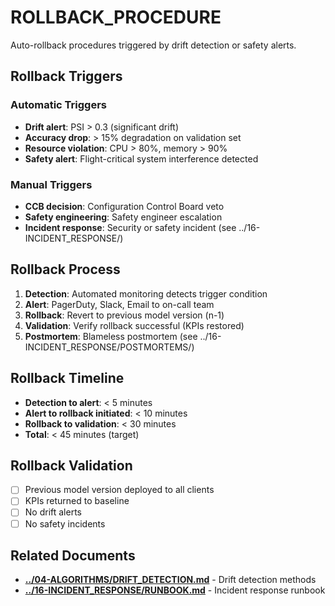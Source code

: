 # ROLLBACK_PROCEDURE

Auto-rollback procedures triggered by drift detection or safety alerts.

## Rollback Triggers

### Automatic Triggers

- **Drift alert**: PSI > 0.3 (significant drift)
- **Accuracy drop**: > 15% degradation on validation set
- **Resource violation**: CPU > 80%, memory > 90%
- **Safety alert**: Flight-critical system interference detected

### Manual Triggers

- **CCB decision**: Configuration Control Board veto
- **Safety engineering**: Safety engineer escalation
- **Incident response**: Security or safety incident (see ../16-INCIDENT_RESPONSE/)

## Rollback Process

1. **Detection**: Automated monitoring detects trigger condition
2. **Alert**: PagerDuty, Slack, Email to on-call team
3. **Rollback**: Revert to previous model version (n-1)
4. **Validation**: Verify rollback successful (KPIs restored)
5. **Postmortem**: Blameless postmortem (see ../16-INCIDENT_RESPONSE/POSTMORTEMS/)

## Rollback Timeline

- **Detection to alert**: < 5 minutes
- **Alert to rollback initiated**: < 10 minutes
- **Rollback to validation**: < 30 minutes
- **Total**: < 45 minutes (target)

## Rollback Validation

- [ ] Previous model version deployed to all clients
- [ ] KPIs returned to baseline
- [ ] No drift alerts
- [ ] No safety incidents

## Related Documents

- [**../04-ALGORITHMS/DRIFT_DETECTION.md**](../04-ALGORITHMS/DRIFT_DETECTION.md) - Drift detection methods
- [**../16-INCIDENT_RESPONSE/RUNBOOK.md**](../16-INCIDENT_RESPONSE/RUNBOOK.md) - Incident response runbook
